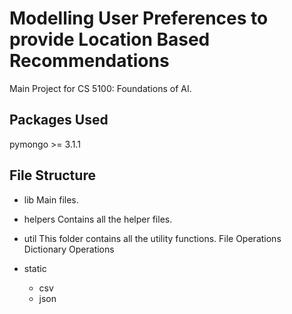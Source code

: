 # Modelling User Preferences to provide Location Based Recommendations 

Main Project for CS 5100: Foundations of AI.



## Packages Used

pymongo >= 3.1.1


## File Structure

- lib 
    Main files.
    
- helpers
    Contains all the helper files.

- util
    This folder contains all the utility functions.
    File Operations
    Dictionary Operations
    
- static
    - csv
    - json